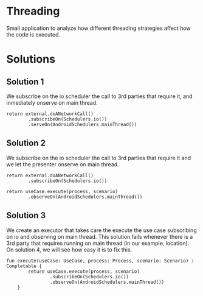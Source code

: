 # Threading

Small application to analyze how different threading strategies affect how the code is executed.

# Solutions
## Solution 1
We subscribe on the io scheduler the call to 3rd parties that require it, and inmediately onserve on main thread.
```
return external.doANetworkCall()
        .subscribeOn(Schedulers.io())
        .serveOn(AndroidSchedulers.mainThread())
```
## Solution 2
We subscribe on the io scheduler the call to 3rd parties that require it and we let the presenter onserve on main thread.
```
return external.doANetworkCall()
        .subscribeOn(Schedulers.io())
```

```
return useCase.execute(process, scenario)
        .observeOn(AndroidSchedulers.mainThread())
```
## Solution 3
We create an executor that takes care the execute the use case subscribing on io and observing on main thread. This solution fails whenever there is a 3rd party that requires running on main thread (in our example, location). On solution 4, we will see how easy it is to fix this.
```
fun execute(useCase: UseCase, process: Process, scenario: Scenario) : Completable {
        return useCase.execute(process, scenario)
                .subscribeOn(Schedulers.io())
                .observeOn(AndroidSchedulers.mainThread())
    }
```
